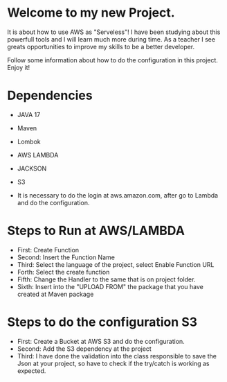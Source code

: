 # Welcome to my new Project. 
It is about how to use AWS as "Serveless"!
I have been studying about this powerfull tools and I will learn much more during time.
As a teacher I see greats opportunities to improve my skills to be a better developer. 

Follow some information about how to do the configuration in this project. Enjoy it!


# Dependencies 
- JAVA 17
- Maven
- Lombok
- AWS LAMBDA
- JACKSON
- S3

- It is necessary to do the login at aws.amazon.com, after go to Lambda and do the configuration.


# Steps to Run at AWS/LAMBDA 
- First: Create Function
- Second: Insert the Function Name
- Third: Select the language of the project, select Enable Function URL
- Forth: Select the create function
- Fifth: Change the Handler to the same that is on project folder.
- Sixth: Insert into the "UPLOAD FROM" the package that you have created at Maven package
    
# Steps to do the configuration S3
- First: Create a Bucket at AWS S3 and do the configuration.
- Second: Add the S3 dependency at the project
- Third: I have done the validation into the class responsible to save the Json
at your project, so have to check if the try/catch is working as expected.





